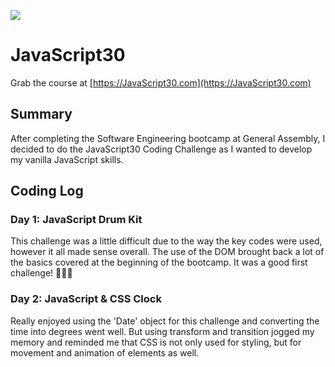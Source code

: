 ﻿![](https://javascript30.com/images/JS3-social-share.png)

# JavaScript30
Grab the course at [https://JavaScript30.com](https://JavaScript30.com)

## Summary
After completing the Software Engineering bootcamp at General Assembly, I decided to do the JavaScript30 Coding Challenge as I wanted to develop my vanilla JavaScript skills.

## Coding Log
### Day 1: JavaScript Drum Kit
This challenge was a little difficult due to the way the key codes were used, however it all made sense overall. The use of the DOM brought back a lot of the basics covered at the beginning of the bootcamp. It was a good first challenge! 👩🏽‍💻

### Day 2: JavaScript & CSS Clock
Really enjoyed using the 'Date' object for this challenge and converting the time into degrees went well. But using transform and transition jogged my memory and reminded me that CSS is not only used for styling, but for movement and animation of elements as well.